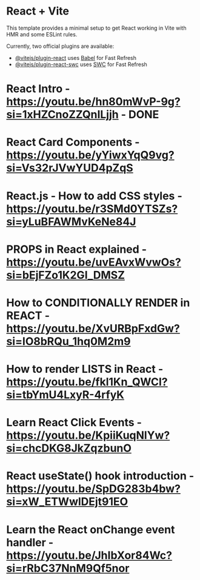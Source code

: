 # React + Vite

This template provides a minimal setup to get React working in Vite with HMR and some ESLint rules.

Currently, two official plugins are available:

-   [@vitejs/plugin-react](https://github.com/vitejs/vite-plugin-react/blob/main/packages/plugin-react/README.md) uses [Babel](https://babeljs.io/) for Fast Refresh
-   [@vitejs/plugin-react-swc](https://github.com/vitejs/vite-plugin-react-swc) uses [SWC](https://swc.rs/) for Fast Refresh

# React Intro - https://youtu.be/hn80mWvP-9g?si=1xHZCnoZZQnILjjh - DONE

# React Card Components - https://youtu.be/yYiwxYqQ9vg?si=Vs32rJVwYUD4pZqS

# React.js - How to add CSS styles - https://youtu.be/r3SMd0YTSZs?si=yLuBFAWMvKeNe84J

# PROPS in React explained - https://youtu.be/uvEAvxWvwOs?si=bEjFZo1K2GI_DMSZ

# How to CONDITIONALLY RENDER in REACT - https://youtu.be/XvURBpFxdGw?si=IO8bRQu_1hq0M2m9

# How to render LISTS in React - https://youtu.be/fkl1Kn_QWCI?si=tbYmU4LxyR-4rfyK

# Learn React Click Events - https://youtu.be/KpiiKuqNlYw?si=chcDKG8JkZqzbunO

# React useState() hook introduction - https://youtu.be/SpDG283b4bw?si=xW_ETWwlDEjt91EO

# Learn the React onChange event handler - https://youtu.be/JhIbXor84Wc?si=rRbC37NnM9Qf5nor
